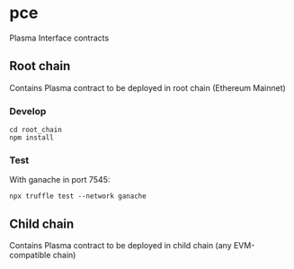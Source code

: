 # pce
Plasma Interface contracts

## Root chain
Contains Plasma contract to be deployed in root chain (Ethereum Mainnet)
### Develop
```
cd root_chain
npm install
```
### Test
With ganache in port 7545:
```
npx truffle test --network ganache 
```

## Child chain
Contains Plasma contract to be deployed in child chain (any EVM-compatible chain)
